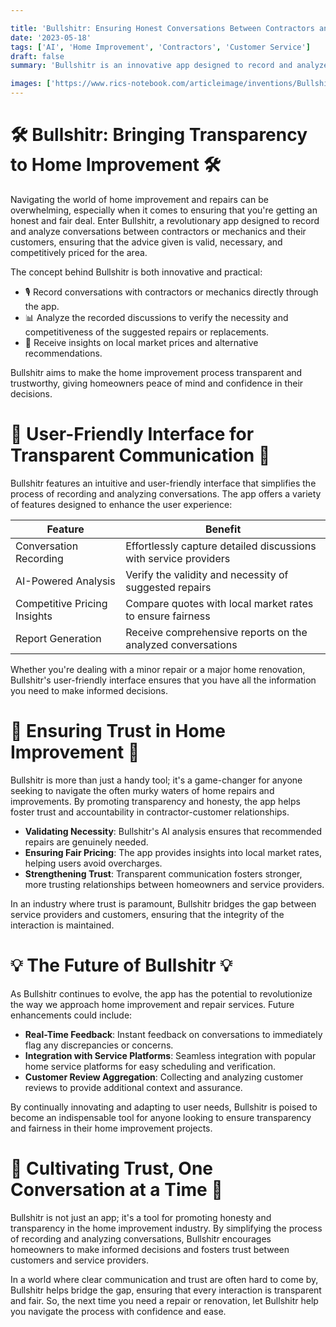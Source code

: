 ```yaml
---

title: 'Bullshitr: Ensuring Honest Conversations Between Contractors and Homeowners'
date: '2023-05-18'
tags: ['AI', 'Home Improvement', 'Contractors', 'Customer Service']
draft: false
summary: 'Bullshitr is an innovative app designed to record and analyze conversations between mechanics or contractors and their customers. It ensures transparency, validity, and competitiveness in quotes, making the home improvement process more trustworthy and efficient.'

images: ['https://www.rics-notebook.com/articleimage/inventions/Bullshitr.webp']
---
```


# 🛠️ Bullshitr: Bringing Transparency to Home Improvement 🛠️

Navigating the world of home improvement and repairs can be overwhelming, especially when it comes to ensuring that you're getting an honest and fair deal. Enter Bullshitr, a revolutionary app designed to record and analyze conversations between contractors or mechanics and their customers, ensuring that the advice given is valid, necessary, and competitively priced for the area.

The concept behind Bullshitr is both innovative and practical:

- 🎙️ Record conversations with contractors or mechanics directly through the app.
- 📊 Analyze the recorded discussions to verify the necessity and competitiveness of the suggested repairs or replacements.
- 📍 Receive insights on local market prices and alternative recommendations.

Bullshitr aims to make the home improvement process transparent and trustworthy, giving homeowners peace of mind and confidence in their decisions.

# 📱 User-Friendly Interface for Transparent Communication 📱

Bullshitr features an intuitive and user-friendly interface that simplifies the process of recording and analyzing conversations. The app offers a variety of features designed to enhance the user experience:

| Feature                      | Benefit                                                          |
| ---------------------------- | ---------------------------------------------------------------- |
| Conversation Recording       | Effortlessly capture detailed discussions with service providers |
| AI-Powered Analysis          | Verify the validity and necessity of suggested repairs           |
| Competitive Pricing Insights | Compare quotes with local market rates to ensure fairness        |
| Report Generation            | Receive comprehensive reports on the analyzed conversations      |

Whether you're dealing with a minor repair or a major home renovation, Bullshitr's user-friendly interface ensures that you have all the information you need to make informed decisions.

# 🌟 Ensuring Trust in Home Improvement 🌟

Bullshitr is more than just a handy tool; it's a game-changer for anyone seeking to navigate the often murky waters of home repairs and improvements. By promoting transparency and honesty, the app helps foster trust and accountability in contractor-customer relationships.

- **Validating Necessity**: Bullshitr's AI analysis ensures that recommended repairs are genuinely needed.
- **Ensuring Fair Pricing**: The app provides insights into local market rates, helping users avoid overcharges.
- **Strengthening Trust**: Transparent communication fosters stronger, more trusting relationships between homeowners and service providers.

In an industry where trust is paramount, Bullshitr bridges the gap between service providers and customers, ensuring that the integrity of the interaction is maintained.

# 💡 The Future of Bullshitr 💡

As Bullshitr continues to evolve, the app has the potential to revolutionize the way we approach home improvement and repair services. Future enhancements could include:

- **Real-Time Feedback**: Instant feedback on conversations to immediately flag any discrepancies or concerns.
- **Integration with Service Platforms**: Seamless integration with popular home service platforms for easy scheduling and verification.
- **Customer Review Aggregation**: Collecting and analyzing customer reviews to provide additional context and assurance.

By continually innovating and adapting to user needs, Bullshitr is poised to become an indispensable tool for anyone looking to ensure transparency and fairness in their home improvement projects.

# 🙏 Cultivating Trust, One Conversation at a Time 🙏

Bullshitr is not just an app; it's a tool for promoting honesty and transparency in the home improvement industry. By simplifying the process of recording and analyzing conversations, Bullshitr encourages homeowners to make informed decisions and fosters trust between customers and service providers.

In a world where clear communication and trust are often hard to come by, Bullshitr helps bridge the gap, ensuring that every interaction is transparent and fair. So, the next time you need a repair or renovation, let Bullshitr help you navigate the process with confidence and ease.
